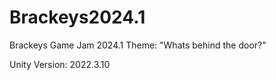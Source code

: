 # Brackeys2024.1
Brackeys Game Jam 2024.1 Theme: "Whats behind the door?"

Unity Version: 2022.3.10
